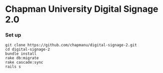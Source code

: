 # Chapman University Digital Signage 2.0

### Set up
```
git clone https://github.com/chapmanu/digital-signage-2.git
cd digital-signage-2
bundle install
rake db:migrate
rake cascade:sync
rails s
```

